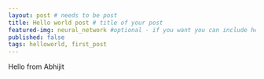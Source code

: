 ```yaml
---
layout: post # needs to be post
title: Hello world post # title of your post
featured-img: neural_network #optional - if you want you can include hero image
published: false
tags: helloworld, first_post
---
```


Hello from Abhijit
